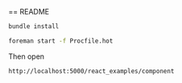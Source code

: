 == README

```bash
bundle install

foreman start -f Procfile.hot
```

Then open

	http://localhost:5000/react_examples/component
